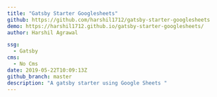 ```yaml
---
title: "Gatsby Starter Googlesheets"
github: https://github.com/harshil1712/gatsby-starter-googlesheets
demo: https://harshil1712.github.io/gatsby-starter-googlesheets/
author: Harshil Agrawal

ssg:
  - Gatsby
cms:
  - No Cms
date: 2019-05-22T10:09:13Z
github_branch: master
description: "A gatsby starter using Google Sheets "
---
```

